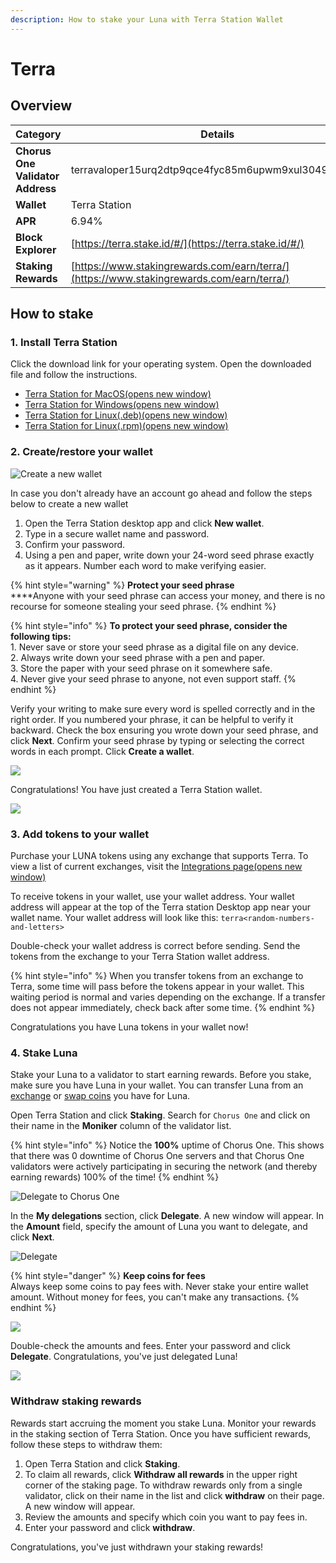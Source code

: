 ```yaml
---
description: How to stake your Luna with Terra Station Wallet
---
```


# Terra

## Overview <a href="#use-terra-station-desktop" id="use-terra-station-desktop"></a>

| **Category**                     | **Details**                                                                              |
| -------------------------------- | ---------------------------------------------------------------------------------------- |
| **Chorus One Validator Address** | terravaloper15urq2dtp9qce4fyc85m6upwm9xul30496sgk37                                      |
| **Wallet**                       | Terra Station                                                                            |
| **APR**                          | 6.94%                                                                                    |
| **Block Explorer**               | [https://terra.stake.id/#/](https://terra.stake.id/#/)                                   |
| **Staking Rewards**              | [https://www.stakingrewards.com/earn/terra/](https://www.stakingrewards.com/earn/terra/) |

## How to stake <a href="#db34" id="db34"></a>

### 1. Install Terra Station <a href="#install-terra-station" id="install-terra-station"></a>

Click the download link for your operating system. Open the downloaded file and follow the instructions.

* [Terra Station for MacOS(opens new window)](https://github.com/terra-money/station-legacy/releases/download/v3.5.0/Terra.Station-1.1.0.dmg)
* [Terra Station for Windows(opens new window)](https://github.com/terra-money/station-legacy/releases/download/v3.5.0/Terra.Station.Setup.1.1.0.exe)
* [Terra Station for Linux(.deb)(opens new window)](https://github.com/terra-money/station-legacy/releases/download/v3.5.0/station-electron\_1.1.1\_amd64.deb)
* [Terra Station for Linux(.rpm)(opens new window)](https://github.com/terra-money/station-legacy/releases/download/v3.5.0/station-electron-1.1.1.x86\_64.rpm)

### 2. Create/restore your wallet <a href="#create-a-wallet" id="create-a-wallet"></a>

![Create a new wallet](<../.gitbook/assets/image (65) (1) (1) (1).png>)

In case you don't already have an account go ahead and follow the steps below to create a new wallet

1. Open the Terra Station desktop app and click **New wallet**.
2. Type in a secure wallet name and password.
3. Confirm your password.
4. Using a pen and paper, write down your 24-word seed phrase exactly as it appears. Number each word to make verifying easier.

{% hint style="warning" %}
**Protect your seed phrase**\
****Anyone with your seed phrase can access your money, and there is no recourse for someone stealing your seed phrase.&#x20;
{% endhint %}

{% hint style="info" %}
**To protect your seed phrase, consider the following tips:**\
1\. Never save or store your seed phrase as a digital file on any device.\
2\. Always write down your seed phrase with a pen and paper.\
3\. Store the paper with your seed phrase on it somewhere safe.\
4\. Never give your seed phrase to anyone, not even support staff.
{% endhint %}



Verify your writing to make sure every word is spelled correctly and in the right order. If you numbered your phrase, it can be helpful to verify it backward. Check the box ensuring you wrote down your seed phrase, and click **Next**. Confirm your seed phrase by typing or selecting the correct words in each prompt. Click **Create a wallet**.

![](<../.gitbook/assets/image (96).png>)

Congratulations! You have just created a Terra Station wallet.

![](<../.gitbook/assets/image (55).png>)

### 3. Add tokens to your wallet

Purchase your LUNA tokens using any exchange that supports Terra. To view a list of current exchanges, visit the [Integrations page(opens new window)](https://docs.terra.money/Reference/integrations.html#exchanges)

To receive tokens in your wallet, use your wallet address. Your wallet address will appear at the top of the Terra station Desktop app near your wallet name. Your wallet address will look like this: `terra<random-numbers-and-letters>`

Double-check your wallet address is correct before sending. Send the tokens from the exchange to your Terra Station wallet address.

{% hint style="info" %}
When you transfer tokens from an exchange to Terra, some time will pass before the tokens appear in your wallet. This waiting period is normal and varies depending on the exchange. If a transfer does not appear immediately, check back after some time.
{% endhint %}

Congratulations you have Luna tokens in your wallet now!

### 4. Stake Luna <a href="#stake-luna" id="stake-luna"></a>

Stake your Luna to a validator to start earning rewards. Before you stake, make sure you have Luna in your wallet. You can transfer Luna from an [exchange](https://docs.terra.money/Tutorials/Get-started/Terra-Station-desktop.html#receive-tokens-from-an-exchange) or [swap coins](https://docs.terra.money/Tutorials/Get-started/Terra-Station-desktop.html#swap-coins) you have for Luna.

Open Terra Station and click **Staking**. Search for `Chorus One` and click on their name in the **Moniker** column of the validator list.&#x20;

{% hint style="info" %}
Notice the **100%** uptime of Chorus One. This shows that there was 0 downtime of Chorus One servers and that Chorus One validators were actively participating in securing the network (and thereby earning rewards) 100% of the time!
{% endhint %}

![Delegate to Chorus One](<../.gitbook/assets/image (90) (1).png>)

In the **My delegations** section, click **Delegate**. A new window will appear. In the **Amount** field, specify the amount of Luna you want to delegate, and click **Next**.

![Delegate](<../.gitbook/assets/image (108).png>)

{% hint style="danger" %}
**Keep coins for fees**\
Always keep some coins to pay fees with. Never stake your entire wallet amount. Without money for fees, you can't make any transactions.
{% endhint %}

![](<../.gitbook/assets/image (98) (1).png>)

Double-check the amounts and fees. Enter your password and click **Delegate**. Congratulations, you've just delegated Luna!

![](<../.gitbook/assets/image (100).png>)

### Withdraw staking rewards <a href="#withdraw-staking-rewards" id="withdraw-staking-rewards"></a>

Rewards start accruing the moment you stake Luna. Monitor your rewards in the staking section of Terra Station. Once you have sufficient rewards, follow these steps to withdraw them:

1. Open Terra Station and click **Staking**.
2. To claim all rewards, click **Withdraw all rewards** in the upper right corner of the staking page. To withdraw rewards only from a single validator, click on their name in the list and click **withdraw** on their page. A new window will appear.
3. Review the amounts and specify which coin you want to pay fees in.
4. Enter your password and click **withdraw**.

Congratulations, you've just withdrawn your staking rewards!
